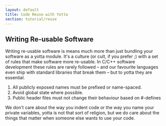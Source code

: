 ```yaml
---
layout: default
title: Code Reuse with Yotta
section: tutorial/reuse
---
```


## Writing Re-usable Software
Writing re-usable software is means much more than just bundling your software as a yotta module. It's a culture (or cult, if you prefer ;) with a set of rules that make software more re-usable. In C/C++ software development these rules are rarely followed – and our favourite languages even ship with standard libraries that break them – but to yotta they are essential.

 1. All publicly exposed names must be prefixed or name-spaced.
 2. Avoid global state where possible.
 4. Public header files must not change their behaviour based on #-defines

We don't care about the way you indent code or the way you name your private variables, yotta is not that sort of religion, but we do care about the things that matter when someone else wants to use your code.
